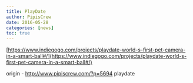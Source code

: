 ```yaml
---
title: PlayDate
author: PipisCrew
date: 2016-05-28
categories: [news]
toc: true
---
```


[https://www.indiegogo.com/projects/playdate-world-s-first-pet-camera-in-a-smart-ball#/](https://www.indiegogo.com/projects/playdate-world-s-first-pet-camera-in-a-smart-ball#/)

origin - http://www.pipiscrew.com/?p=5694 playdate